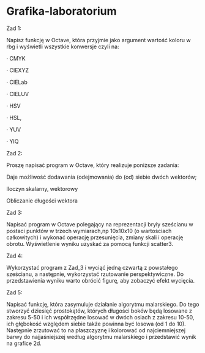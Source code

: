 # Grafika-laboratorium
Zad 1:

Napisz funkcję w Octave, która przyjmie jako argument wartość koloru w rbg i wyświetli wszystkie konwersje czyli na:

· CMYK

· CIEXYZ

· CIELab

· CIELUV

· HSV

· HSL,

· YUV

· YIQ

Zad 2:

Proszę napisać program w Octave, który realizuje poniższe zadania:

 Daje możliwość dodawania (odejmowania) do (od) siebie dwóch wektorów;

 Iloczyn skalarny, wektorowy

 Obliczanie długości wektora

Zad 3:

Napisać program w Octave polegający na reprezentacji bryły sześcianu w postaci punktów w trzech wymiarach,np 10x10x10 (o wartościach całkowitych) i wykonać operację przesunięcia, zmiany skali i operację obrotu. Wyświetlenie wyniku  uzyskać za pomocą funkcji scatter3.

Zad 4:

Wykorzystać program z Zad_3 i wyciąć jedną czwartą z powstałego sześcianu, a następnie, wykorzystać rzutowanie perspektywiczne. Do przedstawienia wyniku warto obrócić figurę, aby zobaczyć efekt wycięcia.

Zad 5:

Napisać funkcję, która zasymuluje działanie algorytmu malarskiego. Do tego stworzyć dziesięć prostokątów, których długości boków będą losowane z zakresu 5-50 i ich współrzędne losować w dwóch osiach z zakresu 10-50, ich głębokość względem siebie także powinna być losowa (od 1 do 10). Następnie zrzutować to na płaszczyznę i kolorować od najciemniejszej barwy do najjaśniejszej według algorytmu malarskiego i przedstawić wynik na grafice 2d.
